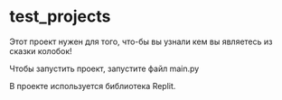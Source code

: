 # test_projects


Этот проект нужен для того, что-бы вы узнали кем вы являетесь из сказки колобок!


Чтобы запустить проект, запустите файл main.py

В проекте используется библиотека Replit.
